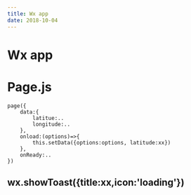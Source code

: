 ```yaml
---
title: Wx app
date: 2018-10-04
---
```

# Wx app

# Page.js
    page({
        data:{
            latitue:..
            longitude:..
        },
        onload:(options)=>{
            this.setData({options:options, latitude:xx})
        },
        onReady:..
    })

## wx.showToast({title:xx,icon:'loading'})